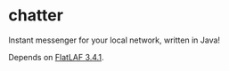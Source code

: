 # chatter
Instant messenger for your local network, written in Java!

Depends on [FlatLAF 3.4.1](https://search.maven.org/artifact/com.formdev/flatlaf/3.4.1/jar).
